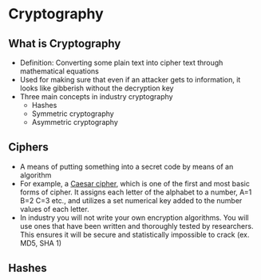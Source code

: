 # Cryptography

## What is Cryptography
* Definition: Converting some plain text into cipher text through mathematical equations
* Used for making sure that even if an attacker gets to information, it looks like gibberish without the decryption key
* Three main concepts in industry cryptography
  * Hashes
  * Symmetric cryptography
  * Asymmetric cryptography

## Ciphers
* A means of putting something into a secret code by means of an algorithm
* For example, a [Caesar cipher](https://cryptii.com/pipes/caesar-cipher), which is one of the first and most basic forms of cipher. It assigns each letter of the alphabet to a number, A=1 B=2 C=3 etc., and utilizes a set numerical key added to the number values of each letter.
* In industry you will not write your own encryption algorithms. You will use ones that have been written and thoroughly tested by researchers. This ensures it will be secure and statistically impossible to crack (ex. MD5, SHA 1)

## Hashes 
